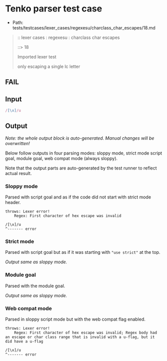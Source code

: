 # Tenko parser test case

- Path: tests/testcases/lexer_cases/regexesu/charclass_char_escapes/18.md

> :: lexer cases : regexesu : charclass char escapes
>
> ::> 18
>
> Imported lexer test
>
> only escaping a single lc letter

## FAIL

## Input

`````js
/[\x]/u
`````

## Output

_Note: the whole output block is auto-generated. Manual changes will be overwritten!_

Below follow outputs in four parsing modes: sloppy mode, strict mode script goal, module goal, web compat mode (always sloppy).

Note that the output parts are auto-generated by the test runner to reflect actual result.

### Sloppy mode

Parsed with script goal and as if the code did not start with strict mode header.

`````
throws: Lexer error!
    Regex: First character of hex escape was invalid

/[\x]/u
^------- error
`````

### Strict mode

Parsed with script goal but as if it was starting with `"use strict"` at the top.

_Output same as sloppy mode._

### Module goal

Parsed with the module goal.

_Output same as sloppy mode._

### Web compat mode

Parsed in sloppy script mode but with the web compat flag enabled.

`````
throws: Lexer error!
    Regex: First character of hex escape was invalid; Regex body had an escape or char class range that is invalid with a u-flag, but it did have a u-flag

/[\x]/u
^------- error
`````

